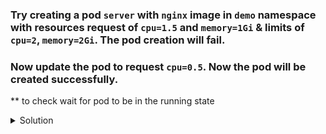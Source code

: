 ### Try creating a pod `server` with `nginx` image in `demo` namespace with resources request of `cpu=1.5` and `memory=1Gi` & limits of `cpu=2`, `memory=2Gi`. The pod creation will fail.
### Now update the pod to request `cpu=0.5`. Now the pod will be created successfully. 

** to check wait for pod to be in the running state

<details><summary>Solution</summary>
<p>

```bash
# create the server pod
k run server --image=nginx -n demo --dry-run=client -o yaml > pod.yaml

# update resources request and limits in the pod
apiVersion: v1
kind: Pod
metadata:
  creationTimestamp: null
  labels:
    run: server
  name: server
  namespace: demo
spec:
  containers:
  - image: nginx
    name: server
    resources:
      requests:
        cpu: "1.5" # use 0.5 in the second attempt
        memory: 1Gi
      limits:
        cpu: 2
        memory: 2Gi
  dnsPolicy: ClusterFirst
  restartPolicy: Always

# create the pod
k create -f pod.yaml
```

</p>
</details>